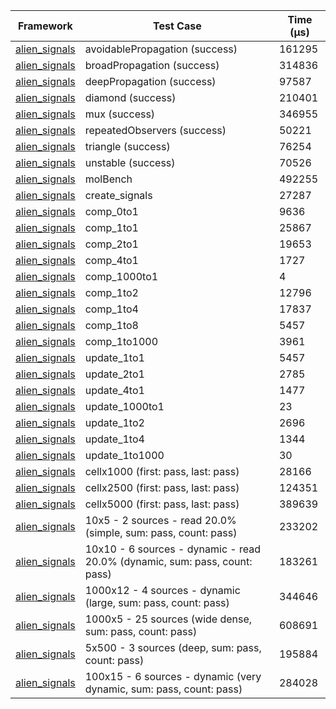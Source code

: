 | Framework | Test Case | Time (μs) |
| --- | --- | --- |
| [alien_signals](https://github.com/medz/alien-signals-dart) | avoidablePropagation (success) | 161295 |
| [alien_signals](https://github.com/medz/alien-signals-dart) | broadPropagation (success) | 314836 |
| [alien_signals](https://github.com/medz/alien-signals-dart) | deepPropagation (success) | 97587 |
| [alien_signals](https://github.com/medz/alien-signals-dart) | diamond (success) | 210401 |
| [alien_signals](https://github.com/medz/alien-signals-dart) | mux (success) | 346955 |
| [alien_signals](https://github.com/medz/alien-signals-dart) | repeatedObservers (success) | 50221 |
| [alien_signals](https://github.com/medz/alien-signals-dart) | triangle (success) | 76254 |
| [alien_signals](https://github.com/medz/alien-signals-dart) | unstable (success) | 70526 |
| [alien_signals](https://github.com/medz/alien-signals-dart) | molBench | 492255 |
| [alien_signals](https://github.com/medz/alien-signals-dart) | create_signals | 27287 |
| [alien_signals](https://github.com/medz/alien-signals-dart) | comp_0to1 | 9636 |
| [alien_signals](https://github.com/medz/alien-signals-dart) | comp_1to1 | 25867 |
| [alien_signals](https://github.com/medz/alien-signals-dart) | comp_2to1 | 19653 |
| [alien_signals](https://github.com/medz/alien-signals-dart) | comp_4to1 | 1727 |
| [alien_signals](https://github.com/medz/alien-signals-dart) | comp_1000to1 | 4 |
| [alien_signals](https://github.com/medz/alien-signals-dart) | comp_1to2 | 12796 |
| [alien_signals](https://github.com/medz/alien-signals-dart) | comp_1to4 | 17837 |
| [alien_signals](https://github.com/medz/alien-signals-dart) | comp_1to8 | 5457 |
| [alien_signals](https://github.com/medz/alien-signals-dart) | comp_1to1000 | 3961 |
| [alien_signals](https://github.com/medz/alien-signals-dart) | update_1to1 | 5457 |
| [alien_signals](https://github.com/medz/alien-signals-dart) | update_2to1 | 2785 |
| [alien_signals](https://github.com/medz/alien-signals-dart) | update_4to1 | 1477 |
| [alien_signals](https://github.com/medz/alien-signals-dart) | update_1000to1 | 23 |
| [alien_signals](https://github.com/medz/alien-signals-dart) | update_1to2 | 2696 |
| [alien_signals](https://github.com/medz/alien-signals-dart) | update_1to4 | 1344 |
| [alien_signals](https://github.com/medz/alien-signals-dart) | update_1to1000 | 30 |
| [alien_signals](https://github.com/medz/alien-signals-dart) | cellx1000 (first: pass, last: pass) | 28166 |
| [alien_signals](https://github.com/medz/alien-signals-dart) | cellx2500 (first: pass, last: pass) | 124351 |
| [alien_signals](https://github.com/medz/alien-signals-dart) | cellx5000 (first: pass, last: pass) | 389639 |
| [alien_signals](https://github.com/medz/alien-signals-dart) | 10x5 - 2 sources - read 20.0% (simple, sum: pass, count: pass) | 233202 |
| [alien_signals](https://github.com/medz/alien-signals-dart) | 10x10 - 6 sources - dynamic - read 20.0% (dynamic, sum: pass, count: pass) | 183261 |
| [alien_signals](https://github.com/medz/alien-signals-dart) | 1000x12 - 4 sources - dynamic (large, sum: pass, count: pass) | 344646 |
| [alien_signals](https://github.com/medz/alien-signals-dart) | 1000x5 - 25 sources (wide dense, sum: pass, count: pass) | 608691 |
| [alien_signals](https://github.com/medz/alien-signals-dart) | 5x500 - 3 sources (deep, sum: pass, count: pass) | 195884 |
| [alien_signals](https://github.com/medz/alien-signals-dart) | 100x15 - 6 sources - dynamic (very dynamic, sum: pass, count: pass) | 284028 |
